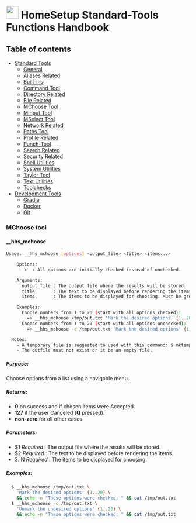 # <img src="https://iili.io/HvtxC1S.png"  width="34" height="34"> HomeSetup Standard-Tools Functions Handbook

## Table of contents

<!-- toc -->
- [Standard Tools](../../functions.md#standard-tools)
  * [General](general.md#general-functions)
  * [Aliases Related](aliases-related.md#aliases-related-functions)
  * [Built-ins](built-ins.md#built-ins-functions)
  * [Command Tool](command-tool.md#command-tool)
  * [Directory Related](directory-related.md#directory-related-functions)
  * [File Related](file-related.md#file-related-functions)
  * [MChoose Tool](mchoose-tool.md#mchoose-tool)
  * [MInput Tool](minput-tool.md#minput-tool)
  * [MSelect Tool](mselect-tool.md#mselect-tool)
  * [Network Related](network-related.md#network-related-functions)
  * [Paths Tool](paths-tool.md#paths-tool)
  * [Profile Related](profile-related.md#profile-related-functions)
  * [Punch-Tool](punch-tool.md#punch-tool)
  * [Search Related](search-related.md#search-related-functions)
  * [Security Related](security-related.md#security-related-functions)
  * [Shell Utilities](shell-utilities.md#shell-utilities)
  * [System Utilities](system-utilities.md#system-utilities)
  * [Taylor Tool](taylor-tool.md#taylor-tool)
  * [Text Utilities](text-utilities.md#text-utilities)
  * [Toolchecks](toolchecks.md#tool-checks-functions)
- [Development Tools](../../functions.md#development-tools)
  * [Gradle](../dev-tools/gradle-tools.md#gradle-functions)
  * [Docker](../dev-tools/docker-tools.md#docker-functions)
  * [Git](../dev-tools/git-tools.md#git-functions)
<!-- tocstop -->


### MChoose tool

#### __hhs_mchoose

```bash
Usage: __hhs_mchoose [options] <output_file> <title> <items...>

    Options: 
      -c  : All options are initially checked instead of unchecked.

    Arguments: 
      output_file : The output file where the results will be stored.
      title       : The text to be displayed before rendering the items.
      items       : The items to be displayed for choosing. Must be greater than 1.

    Examples: 
      Choose numbers from 1 to 20 (start with all options checked):
        => __hhs_mchoose /tmp/out.txt 'Mark the desired options' {1..20} && cat /tmp/out.txt
      Choose numbers from 1 to 20 (start with all options unchecked):
        => __hhs_mchoose -c /tmp/out.txt 'Mark the desired options' {1..20} && cat /tmp/out.txt

  Notes: 
    - A temporary file is suggested to used with this command: $ mktemp.
    - The outfile must not exist or it be an empty file.
```

##### **Purpose**:

Choose options from a list using a navigable menu.

##### **Returns**:

  - **0** on success and if chosen items were Accepted.
  - **127** if the user Canceled (**Q** pressed).
  - **non-zero** for all other cases.

##### **Parameters**: 

  - $1 _Required_     : The output file where the results will be stored.
  - $2 _Required_     : The text to be displayed before rendering the items.
  - $3..$N _Required_ : The items to be displayed for choosing.

##### **Examples:**

```bash
  $ __hhs_mchoose /tmp/out.txt \
    'Mark the desired options' {1..20} \
    && echo -n "These options were checked: " && cat /tmp/out.txt
  $ __hhs_mchoose -c /tmp/out.txt \
    'Unmark the undesired options' {1..20} \
    && echo -n "These options were checked: " && cat /tmp/out.txt
```
